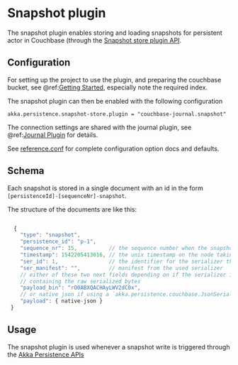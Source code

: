 # Snapshot plugin

The snapshot plugin enables storing and loading snapshots for persistent actor in Couchbase (through the 
[Snapshot store plugin API](https://doc.akka.io/docs/akka/current/persistence-journals.html#snapshot-store-plugin-api).


## Configuration 
For setting up the project to use the plugin, and preparing the couchbase bucket, see @ref:[Getting Started](getting-started.md),
especially note the required index.

The snapshot plugin can then be enabled with the following configuration

```hocon
akka.persistence.snapshot-store.plugin = "couchbase-journal.snapshot"
```

The connection settings are shared with the journal plugin, see @ref:[Journal Plugin](journal.md) for details.

See [reference.conf](https://github.com/akka/akka-persistence-couchbase/blob/master/core/src/main/resources/reference.conf) 
for complete configuration option docs and defaults.

## Schema

Each snapshot is stored in a single document with an id in the form `[persistenceId]-[sequenceNr]-snapshot`.
 
The structure of the documents are like this:

```js

  {
    "type": "snapshot",
    "persistence_id": "p-1",
    "sequence_nr": 15,          // the sequence number when the snapshot was taken
    "timestamp": 1542205413616, // the unix timestamp on the node taking the snapshot when the snapshot was taken
    "ser_id": 1,                // the identifier for the serializer that was used for the snapshot
    "ser_manifest": "",         // manifest from the used serializer
    // either of these two next fields depending on if the serializer is a regular binary one - base64 encoded string
    // containing the raw serialized bytes      
    "payload_bin": "rO0ABXQACHAyLWV2dC0x",
    // or native json if using a `akka.persistence.couchbase.JsonSerializer` (see serialization section of docs)
    "payload": { native-json }
 }
```

## Usage

The snapshot plugin is used whenever a snapshot write is triggered through the 
[Akka Persistence APIs](https://doc.akka.io/docs/akka/current/persistence.html#snapshots)
 
